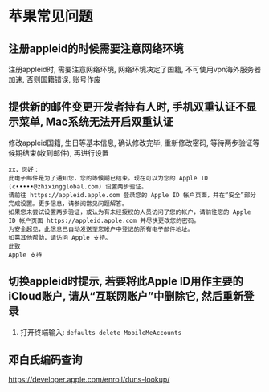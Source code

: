 # 苹果常见问题

## 注册appleid的时候需要注意网络环境

注册appleid时, 需要注意网络环境, 网络环境决定了国籍, 不可使用vpn海外服务器加速, 否则国籍错误, 账号作废

## 提供新的邮件变更开发者持有人时, 手机双重认证不显示菜单, Mac系统无法开启双重认证

修改appleid国籍, 生日等基本信息, 确认修改完毕, 重新修改密码, 等待两步验证等候期结束(收到邮件), 再进行设置

```
xx，您好：
此电子邮件是为了通知您，您的等候期已结束。现在可以为您的 Apple ID (c•••••@zhixingglobal.com) 设置两步验证。
请前往 https://appleid.apple.com 登录您的 Apple ID 帐户页面，并在“安全”部分完成设置。更多信息，请参阅常见问题解答。
如果您未尝试设置两步验证，或认为有未经授权的人员访问了您的帐户，请前往您的 Apple ID 帐户页面 https://appleid.apple.com 并尽快更改您的密码。
为安全起见，此信息已自动发送至您帐户中登记的所有电子邮件地址。
如需其他帮助，请访问 Apple 支持。
此致
Apple 支持
```


## 切换appleid时提示, 若要将此Apple ID用作主要的iCloud账户, 请从“互联网账户”中删除它, 然后重新登录

1. 打开终端输入: `defaults delete MobileMeAccounts`

## 邓白氏编码查询

https://developer.apple.com/enroll/duns-lookup/

